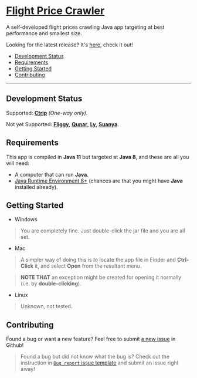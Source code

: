 # [Flight Price Crawler](https://github.com/jerryc05/FlightPriceCrawler)

A self-developed flight prices crawling Java app targeting at best performance and smallest size.

Looking for the latest release? It's [here](https://github.com/jerryc05/FlightPriceCrawler/releases), check it out!

- [Development Status](#development-status)
- [Requirements](#requirements)
- [Getting Started](#getting-started)
- [Contributing](#contributing)

---
## Development Status

Supported: [**Ctrip**](http://ctrip.com) *(One-way only)*.

Not yet Supported: [**Fliggy**](https://www.fliggy.com/), [**Qunar**](https://www.qunar.com),  [**Ly**](https://www.ly.com/),  [**Suanya**](http://www.suanya.cn/).


## Requirements

This app is compiled in **Java 11** but targeted at **Java 8**, and these are all you will need:

- A computer that can run **Java**.
- [Java Runtime Environment 8+](https://www.oracle.com/technetwork/java/javase/downloads/index.html) (chances are that you might have **Java** installed already).

## Getting Started

- Windows
> You are completely fine. Just double-click the jar file and you are all set.

- Mac
> A simpler way of doing this is to locate the app file in Finder and **Ctrl-Click** it, and select **Open** from the resultant menu. 

> **NOTE THAT** an exception might be created for opening it normally (i.e. by **double-clicking**).

- Linux 
>Unknown, not tested.

## Contributing

Found a bug or want a new feature? Feel free to submit [a new issue](https://github.com/jerryc05/FlightPriceCrawler/issues/new/choose) in Github!

> Found a bug but did not know what the bug is? Check out the instruction in [`Bug report` issue template](https://github.com/jerryc05/FlightPriceCrawler/issues/new?template=bug-report-----.md) and submit an issue right away!
